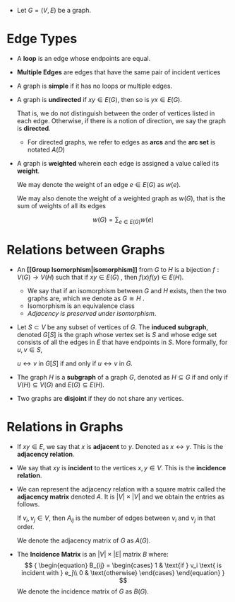 * Let $G=(V,E)$ be a graph. 

# Edge Types
* A **loop** is an edge whose endpoints are equal.
* **Multiple Edges** are edges that have the same pair of incident vertices
* A graph is **simple** if it has no loops or multiple edges.

* A graph is **undirected** if $xy\in E(G)$, then so is $yx\in E(G)$. 
  
  That is, we do not distinguish between the order of vertices listed in each edge. Otherwise, if there is a notion of direction, we say the graph is **directed**.
	* For directed graphs, we refer to edges as **arcs** and the **arc set** is notated $A(D)$

* A graph is **weighted** wherein each edge is assigned a value called its **weight**. 
  
  We may denote the weight of an edge $e\in E(G)$ as $w(e)$. 
  
  We may also denote the weight of a weighted graph as $w(G)$, that is the sum of weights of all its edges 
  
  $$
  w(G)=\sum_{e\in E(G)}w(e)
  $$
# Relations between Graphs
* An **[[Group Isomorphism|isomorphism]]** from $G$ to $H$ is a bijection $f:V(G)\to V(H)$ such that if $xy\in E(G)$ , then $f(x)f(y)\in E(H)$. 
	* We say that if an isomorphism between $G$ and $H$ exists, then the two graphs are, which we denote as $G\cong H$ .
	* Isomorphism is an equivalence class
	* *Adjacency is preserved under isomorphism*.

* Let $S\subset V$ be any subset of vertices of $G$. The **induced subgraph**, denoted $G[S]$ is the graph whose vertex set is $S$ and whose edge set consists of all the edges in $E$ that have endpoints in $S$.  More formally, for $u,v\in S$, 
  
  $u\leftrightarrow v$ in $G[S]$ if and only if $u\leftrightarrow v$ in $G$.  

* The graph $H$ is a **subgraph** of a graph $G$, denoted as $H\subseteq G$ if and only if $V(H)\subseteq V(G)$ and $E(G)\subseteq E(H)$.


* Two graphs are **disjoint** if they do not share any vertices.

# Relations in Graphs
* If $xy\in E$, we say that $x$ is **adjacent** to $y$. Denoted as $x\leftrightarrow y$. This is the **adjacency relation**.
* We say that $xy$ is **incident** to the vertices $x,y\in V$. This is the **incidence relation**. 

* We can represent the adjacency relation with a square matrix called the **adjacency matrix** denoted $A$. It is $|V| \times |V|$ and we obtain the entries as follows. 
  
  If $v_i,v_j\in V$, then $A_{ij}$ is the number of edges between $v_i$ and $v_j$ in that order.  
  
  We denote the adjacency matrix of $G$ as $A(G)$.

* The **Incidence Matrix** is an $|V|\times |E|$ matrix $B$ where: $$ {
\begin{equation}
B_{ij} = 
	\begin{cases}
		1 & \text{if } v_i \text{ is incident with } e_j\\
		0 & \text{otherwise}
	\end{cases} 
\end{equation}
}
$$We denote the incidence matrix of $G$ as $B(G)$.
